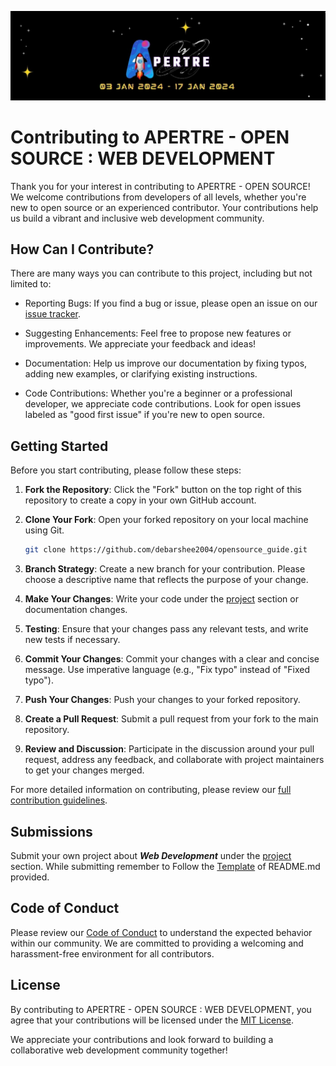 ![logo](./assets/logo.jpg)

# Contributing to APERTRE - OPEN SOURCE : WEB DEVELOPMENT

Thank you for your interest in contributing to APERTRE - OPEN SOURCE! We welcome contributions from developers of all levels, whether you're new to open source or an experienced contributor. Your contributions help us build a vibrant and inclusive web development community.

## How Can I Contribute?

There are many ways you can contribute to this project, including but not limited to:

- Reporting Bugs: If you find a bug or issue, please open an issue on our [issue tracker](https://github.com/debarshee2004/apertre_opensource/issues).

- Suggesting Enhancements: Feel free to propose new features or improvements. We appreciate your feedback and ideas!

- Documentation: Help us improve our documentation by fixing typos, adding new examples, or clarifying existing instructions.

- Code Contributions: Whether you're a beginner or a professional developer, we appreciate code contributions. Look for open issues labeled as "good first issue" if you're new to open source.

## Getting Started

Before you start contributing, please follow these steps:

1. **Fork the Repository**: Click the "Fork" button on the top right of this repository to create a copy in your own GitHub account.

2. **Clone Your Fork**: Open your forked repository on your local machine using Git.

   ```bash
   git clone https://github.com/debarshee2004/opensource_guide.git
   ```

3. **Branch Strategy**: Create a new branch for your contribution. Please choose a descriptive name that reflects the purpose of your change.

4. **Make Your Changes**: Write your code under the [project](./projects/) section or documentation changes.

5. **Testing**: Ensure that your changes pass any relevant tests, and write new tests if necessary.

6. **Commit Your Changes**: Commit your changes with a clear and concise message. Use imperative language (e.g., "Fix typo" instead of "Fixed typo").

7. **Push Your Changes**: Push your changes to your forked repository.

8. **Create a Pull Request**: Submit a pull request from your fork to the main repository.

9. **Review and Discussion**: Participate in the discussion around your pull request, address any feedback, and collaborate with project maintainers to get your changes merged.

For more detailed information on contributing, please review our [full contribution guidelines](https://github.com/readme/guides/first-oss-contribution).

## Submissions

Submit your own project about ***Web Development*** under the [project](./projects/) section. While submitting remember to Follow the [Template](./projects/TEMPLATE.md) of README.md provided.

## Code of Conduct

Please review our [Code of Conduct](./CODE_OF_CONDUCT.md) to understand the expected behavior within our community. We are committed to providing a welcoming and harassment-free environment for all contributors.

## License

By contributing to APERTRE - OPEN SOURCE : WEB DEVELOPMENT, you agree that your contributions will be licensed under the [MIT License](./LICENSE).

We appreciate your contributions and look forward to building a collaborative web development community together!
